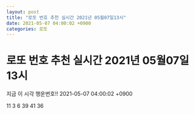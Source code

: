 ```yaml
---
layout: post
title: "로또 번호 추천 실시간 2021년 05월07일13시"
date: 2021-05-07 04:00:02 +0900
categories: 로또
---
```


# 로또 번호 추천 실시간 2021년 05월07일13시

지금 이 시각 행운번호!! 2021-05-07 04:00:02 +0900

 11  3  6  39  41  36 

